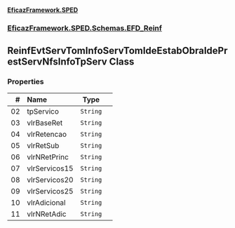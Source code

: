 #### [EficazFramework.SPED](EficazFrameworkSPED.md 'EficazFramework SPED')
### [EficazFramework.SPED.Schemas.EFD_Reinf](EficazFramework.SPED.Schemas.EFD_Reinf.md 'EficazFramework.SPED.Schemas.EFD_Reinf')

## ReinfEvtServTomInfoServTomIdeEstabObraIdePrestServNfsInfoTpServ Class
### Properties

| # | Name | Type | |
| ---: | :--- | :---: | :--- |
| 02 | tpServico | `String` |  |
| 03 | vlrBaseRet | `String` |  |
| 04 | vlrRetencao | `String` |  |
| 05 | vlrRetSub | `String` |  |
| 06 | vlrNRetPrinc | `String` |  |
| 07 | vlrServicos15 | `String` |  |
| 08 | vlrServicos20 | `String` |  |
| 09 | vlrServicos25 | `String` |  |
| 10 | vlrAdicional | `String` |  |
| 11 | vlrNRetAdic | `String` |  |
